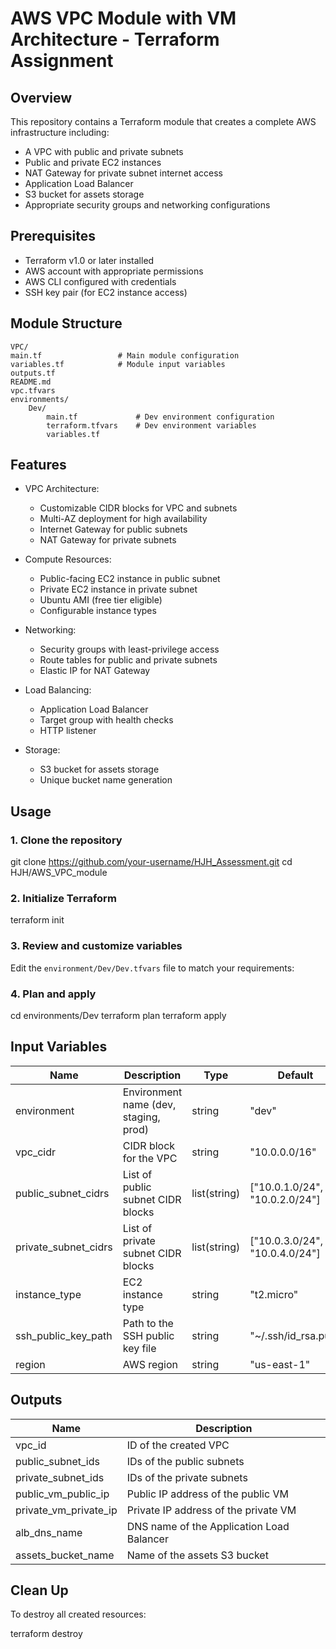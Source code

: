 # AWS VPC Module with VM Architecture - Terraform Assignment

## Overview

This repository contains a Terraform module that creates a complete AWS infrastructure including:
- A VPC with public and private subnets
- Public and private EC2 instances
- NAT Gateway for private subnet internet access
- Application Load Balancer
- S3 bucket for assets storage
- Appropriate security groups and networking configurations

## Prerequisites

- Terraform v1.0 or later installed
- AWS account with appropriate permissions
- AWS CLI configured with credentials
- SSH key pair (for EC2 instance access)

## Module Structure


    VPC/
    main.tf                 # Main module configuration
    variables.tf            # Module input variables
    outputs.tf              
    README.md               
    vpc.tfvars
    environments/
        Dev/
            main.tf             # Dev environment configuration
            terraform.tfvars    # Dev environment variables
            variables.tf
            
        



## Features

- VPC Architecture:
  - Customizable CIDR blocks for VPC and subnets
  - Multi-AZ deployment for high availability
  - Internet Gateway for public subnets
  - NAT Gateway for private subnets

- Compute Resources:
  - Public-facing EC2 instance in public subnet
  - Private EC2 instance in private subnet
  - Ubuntu AMI (free tier eligible)
  - Configurable instance types

- Networking:
  - Security groups with least-privilege access
  - Route tables for public and private subnets
  - Elastic IP for NAT Gateway

- Load Balancing:
  - Application Load Balancer
  - Target group with health checks
  - HTTP listener

- Storage:
  - S3 bucket for assets storage
  - Unique bucket name generation

## Usage

### 1. Clone the repository


git clone https://github.com/your-username/HJH_Assessment.git
   cd HJH/AWS_VPC_module

### 2. Initialize Terraform


terraform init


### 3. Review and customize variables

Edit the `environment/Dev/Dev.tfvars` file to match your requirements:


### 4. Plan and apply


cd environments/Dev
terraform plan
terraform apply


## Input Variables

| Name | Description | Type | Default |
|------|-------------|------|---------|
| environment | Environment name (dev, staging, prod) | string | "dev" |
| vpc_cidr | CIDR block for the VPC | string | "10.0.0.0/16" |
| public_subnet_cidrs | List of public subnet CIDR blocks | list(string) | ["10.0.1.0/24", "10.0.2.0/24"] |
| private_subnet_cidrs | List of private subnet CIDR blocks | list(string) | ["10.0.3.0/24", "10.0.4.0/24"] |
| instance_type | EC2 instance type | string | "t2.micro" |
| ssh_public_key_path | Path to the SSH public key file | string | "~/.ssh/id_rsa.pub" |
| region | AWS region | string | "us-east-1" |

## Outputs

| Name | Description |
|------|-------------|
| vpc_id | ID of the created VPC |
| public_subnet_ids | IDs of the public subnets |
| private_subnet_ids | IDs of the private subnets |
| public_vm_public_ip | Public IP address of the public VM |
| private_vm_private_ip | Private IP address of the private VM |
| alb_dns_name | DNS name of the Application Load Balancer |
| assets_bucket_name | Name of the assets S3 bucket |

## Clean Up

To destroy all created resources:


terraform destroy


